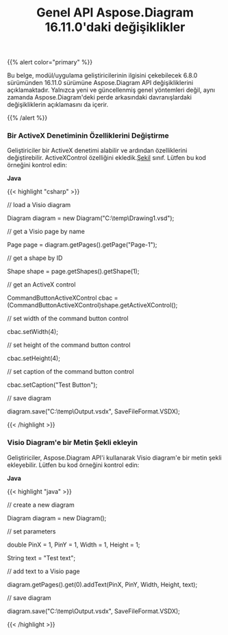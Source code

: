 ﻿---
title: Genel API Aspose.Diagram 16.11.0'daki değişiklikler
type: docs
weight: 20
url: /tr/java/public-api-changes-in-aspose-diagram-16-11-0/
---
{{% alert color="primary" %}} 

Bu belge, modül/uygulama geliştiricilerinin ilgisini çekebilecek 6.8.0 sürümünden 16.11.0 sürümüne Aspose.Diagram API değişikliklerini açıklamaktadır. Yalnızca yeni ve güncellenmiş genel yöntemleri değil, aynı zamanda Aspose.Diagram'deki perde arkasındaki davranışlardaki değişikliklerin açıklamasını da içerir.

{{% /alert %}} 
### **Bir ActiveX Denetiminin Özelliklerini Değiştirme**
 Geliştiriciler bir ActiveX denetimi alabilir ve ardından özelliklerini değiştirebilir. ActiveXControl özelliğini ekledik.[Şekil](https://reference.aspose.com/diagram/java/com.aspose.diagram/shape) sınıf. Lütfen bu kod örneğini kontrol edin:

**Java**

{{< highlight "csharp" >}}

 // load a Visio diagram

Diagram diagram = new Diagram("C:\\temp\\Drawing1.vsd");

// get a Visio page by name

Page page = diagram.getPages().getPage("Page-1");

// get a shape by ID

Shape shape = page.getShapes().getShape(1);

// get an ActiveX control

CommandButtonActiveXControl cbac = (CommandButtonActiveXControl)shape.getActiveXControl();

// set width of the command button control

cbac.setWidth(4);

// set height of the command button control

cbac.setHeight(4);

// set caption of the command button control

cbac.setCaption("Test Button");

// save diagram

diagram.save("C:\\temp\\Output.vsdx", SaveFileFormat.VSDX);

{{< /highlight >}}
### **Visio Diagram'e bir Metin Şekli ekleyin**
Geliştiriciler, Aspose.Diagram API'i kullanarak Visio diagram'e bir metin şekli ekleyebilir. Lütfen bu kod örneğini kontrol edin:

**Java**

{{< highlight "java" >}}

 // create a new diagram

Diagram diagram = new Diagram();

// set parameters

double PinX = 1, PinY = 1, Width = 1, Height = 1;

String text = "Test text";

// add text to a Visio page

diagram.getPages().get(0).addText(PinX, PinY, Width, Height, text);

// save diagram 

diagram.save("C:\\temp\\Output.vsdx", SaveFileFormat.VSDX);

{{< /highlight >}}
